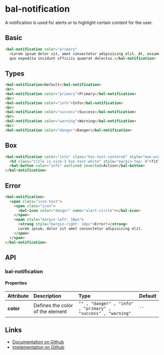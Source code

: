 # bal-notification

<!-- START: human documentation top -->

A notification is used for alerts or to highlight certain content for the user.

<!-- END: human documentation top -->

## Basic

<ClientOnly>  <docs-demo-bal-notification-66></docs-demo-bal-notification-66></ClientOnly>

```html
<bal-notification color="primary"
  >Lorem ipsum dolor sit, amet consectetur adipisicing elit. At, assumenda in ducimus modi animi enim velit molestiae rerum natus, ad culpa explicabo blanditiis architecto
  quo expedita incidunt officiis quaerat delectus.</bal-notification>
```

## Types

<ClientOnly>  <docs-demo-bal-notification-67></docs-demo-bal-notification-67></ClientOnly>

```html
<bal-notification>Default</bal-notification>
<br>
<bal-notification color="primary">Primary</bal-notification>
<br>
<bal-notification color="info">Info</bal-notification>
<br>
<bal-notification color="success">Success</bal-notification>
<br>
<bal-notification color="warning">Warning</bal-notification>
<br>
<bal-notification color="danger">Danger</bal-notification>
```

## Box

<ClientOnly>  <docs-demo-bal-notification-68></docs-demo-bal-notification-68></ClientOnly>

```html
<bal-notification color="info" class="has-text-centered" style="max-width: 400px">
  <h3 class="title is-size-3 has-text-white" style="margin-top: 0">Title</h3>
  <bal-button color="info" outlined inverted>Action</bal-button>
</bal-notification>
```

## Error

<ClientOnly>  <docs-demo-bal-notification-69></docs-demo-bal-notification-69></ClientOnly>

```html
<bal-notification>
  <span class="icon-text">
    <span class="icon">
      <bal-icon color="danger" name="alert-circle"></bal-icon>
    </span>
    <span style="margin-left: 10px">
      <strong style="margin-right: 10px">Error!</strong>
      Lorem ipsum, dolor sit amet consectetur adipisicing elit.
    </span>
  </span>
</bal-notification>
```


## API

### bal-notification

#### Properties

| Attribute | Description                      | Type                                                         | Default |
| :-------- | :------------------------------- | :----------------------------------------------------------- | :------ |
| **color** | Defines the color of the element | `"" , "danger" , "info" , "primary" , "success" , "warning"` | `''`    |



<!-- START: human documentation bottom -->

<!-- END: human documentation bottom -->


## Links

* [Documentation on Github](https://github.com/baloise/ui-library/blob/master/docs/src/components/components/bal-notification.md)
* [Implementation on Github](https://github.com/baloise/ui-library/blob/master/packages/library/src/components/bal-notification)
